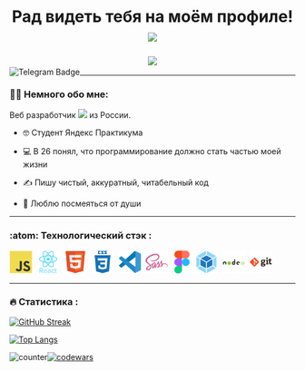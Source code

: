 
<div id="header" align="center">
  <h1>
    Рад видеть тебя на моём профиле!
    <img src="https://media.giphy.com/media/hvRJCLFzcasrR4ia7z/giphy.gif" width="30px"/>
  </h1>
  <img src="https://media.giphy.com/media/fvx95jkua5th3YeThr/giphy.gif" width="400"/>
  <div id="badges">
    <a href="https://t.me/fomenko_nick">
      <img src="https://img.shields.io/badge/Telegram-blue?logo=telegram&logoColor=white" alt="Telegram Badge" align="left"/>
    </a>
  </div>
</div>

---
### :man_technologist: Немного обо мне:

Веб разработчик <img src="https://media.giphy.com/media/ukMiDlCmdv2og/giphy.gif" width="40"> из России.

- :nerd_face: Студент Яндекс Практикума

- :computer: В 26 понял, что программирование должно стать частью моей жизни

- :writing_hand: Пишу чистый, аккуратный, читабельный код

- :rofl: Люблю посмеяться от души

---

### :atom: Технологический стэк :

<div>
  <img src="https://github.com/devicons/devicon/blob/master/icons/javascript/javascript-original.svg" title="JavaScript" alt="JavaScript" width="40" height="40"/>&nbsp;
   <img src="https://github.com/devicons/devicon/blob/master/icons/react/react-original-wordmark.svg" title="React" alt="React" width="40" height="40"/>&nbsp;
  <img src="https://github.com/devicons/devicon/blob/master/icons/html5/html5-original.svg" title="HTML5" alt="HTML" width="40" height="40"/>&nbsp;
  <img src="https://github.com/devicons/devicon/blob/master/icons/css3/css3-plain-wordmark.svg"  title="CSS3" alt="CSS" width="40" height="40"/>&nbsp;
  <img src="https://github.com/devicons/devicon/blob/master/icons/vscode/vscode-original.svg"  title="VSC" alt="VSC" width="40" height="40"/>&nbsp;
  <img src="https://github.com/devicons/devicon/blob/master/icons/sass/sass-original.svg" title="Sass" **alt="Sass" width="40" height="40"/>
  <img src="https://github.com/devicons/devicon/blob/master/icons/figma/figma-original.svg" title="Figma" **alt="Figma" width="40" height="40"/>
  <img src="https://github.com/devicons/devicon/blob/master/icons/webpack/webpack-original.svg" title="WebPack" alt="WebPack" width="40" height="40"/>&nbsp;
  <img src="https://github.com/devicons/devicon/blob/master/icons/nodejs/nodejs-original-wordmark.svg" title="NodeJS" alt="NodeJS" width="40" height="40"/>&nbsp;
  <img src="https://github.com/devicons/devicon/blob/master/icons/git/git-original-wordmark.svg" title="Git" **alt="Git" width="40" height="40"/>
</div>

---

### :fire: Статистика :

[![GitHub Streak](http://github-readme-streak-stats.herokuapp.com?user=engineerfoma&ring=ffa500&fire=aa4203&currStreakLabel=54aeff)](https://git.io/streak-stats)

[![Top Langs](https://github-readme-stats.vercel.app/api/top-langs/?username=engineerfoma&layout=compact)](https://github.com/anuraghazra/github-readme-stats)

[![codewars](https://www.codewars.com/users/engineerfoma/badges/micro)](https://www.codewars.com/users/engineerfoma)
<img src="https://komarev.com/ghpvc/?username=engineerfoma&;style=flat-square&color=blue" alt="counter" align="left"/>

<!--
**engineerfoma/engineerfoma** is a ✨ _special_ ✨ repository because its `README.md` (this file) appears on your GitHub profile.



Here are some ideas to get you started:

- 🔭 I’m currently working on ...
- 🌱 I’m currently learning ...
- 👯 I’m looking to collaborate on ...
- 🤔 I’m looking for help with ...
- 💬 Ask me about ...
- 📫 How to reach me: ...
- 😄 Pronouns: ...
- ⚡ Fun fact: ...
-->
